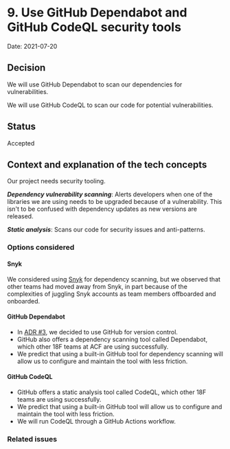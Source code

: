 # 9. Use GitHub Dependabot and GitHub CodeQL security tools

Date: 2021-07-20

## Decision

We will use GitHub Dependabot to scan our dependencies for vulnerabilities.

We will use GitHub CodeQL to scan our code for potential vulnerabilities.

## Status

Accepted

## Context and explanation of the tech concepts

Our project needs security tooling.

***Dependency vulnerability scanning***: Alerts developers when one of the libraries we are using needs to be upgraded because of a vulnerability.
This isn't to be confused with dependency updates as new versions are released.

***Static analysis***: Scans our code for security issues and anti-patterns.

### Options considered

#### Snyk

We considered using [Snyk](https://snyk.io/) for dependency scanning, but we observed that other teams had moved away from Snyk, in part because of the complexities of juggling Snyk accounts as team members offboarded and onboarded.

#### GitHub Dependabot

* In [ADR #3](003-use-github-for-version-control.md), we decided to use GitHub for version control.
* GitHub also offers a dependency scanning tool called Dependabot, which other 18F teams at ACF are using successfully.
* We predict that using a built-in GitHub tool for dependency scanning will allow us to configure and maintain the tool with less friction.

#### GitHub CodeQL

* GitHub offers a static analysis tool called CodeQL, which other 18F teams are using successfully.
* We predict that using a built-in GitHub tool will allow us to configure and maintain the tool with less friction.
* We will run CodeQL through a GitHub Actions workflow.

### Related issues
